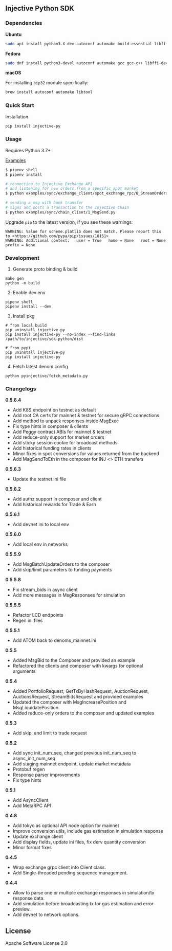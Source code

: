 ## Injective Python SDK

### Dependencies

**Ubuntu**
```bash
sudo apt install python3.X-dev autoconf automake build-essential libffi-dev libtool pkg-config
```
**Fedora**
```bash
sudo dnf install python3-devel autoconf automake gcc gcc-c++ libffi-devel libtool make pkgconfig
```

**macOS**

For installing `bip32` module specifically:

```bash
brew install autoconf automake libtool
```

### Quick Start
Installation
```bash
pip install injective-py
```

### Usage
Requires Python 3.7+

[Examples](https://github.com/InjectiveLabs/sdk-python/tree/master/examples)
```bash
$ pipenv shell
$ pipenv install

# connecting to Injective Exchange API
# and listening for new orders from a specific spot market
$ python examples/sync/exchange_client/spot_exchange_rpc/8_StreamOrders.py

# sending a msg with bank transfer
# signs and posts a transaction to the Injective Chain
$ python examples/sync/chain_client/1_MsgSend.py
```
Upgrade `pip` to the latest version, if you see these warnings:
  ```
  WARNING: Value for scheme.platlib does not match. Please report this to <https://github.com/pypa/pip/issues/10151>
  WARNING: Additional context:   user = True   home = None   root = None   prefix = None
  ```

### Development
1. Generate proto binding & build
  ```
  make gen
  python -m build
  ```

2. Enable dev env
  ```
  pipenv shell
  pipenv install --dev
  ```

3. Install pkg
  ```
  # from local build
  pip uninstall injective-py
  pip install injective-py --no-index --find-links /path/to/injective/sdk-python/dist

  # from pypi
  pip uninstall injective-py
  pip install injective-py
  ```

4. Fetch latest denom config
```
python pyinjective/fetch_metadata.py
```


### Changelogs
**0.5.6.4**
* Add K8S endpoint on testnet as default
* Add root CA certs for mainnet & testnet for secure gRPC connections
* Add method to unpack responses inside MsgExec
* Fix type hints in composer & clients
* Add Peggy contract ABIs for mainnet & testnet
* Add reduce-only support for market orders
* Add sticky session cookie for broadcast methods
* Add historical funding rates in clients
* Minor fixes in spot conversions for values returned from the backend
* Add MsgSendToEth in the composer for INJ <> ETH transfers

**0.5.6.3**
* Update the testnet ini file

**0.5.6.2**
* Add authz support in composer and client
* Add historical rewards for Trade & Earn

**0.5.6.1**
* Add devnet ini to local env

**0.5.6.0**
* Add local env in networks

**0.5.5.9**
* Add MsgBatchUpdateOrders to the composer
* Add skip/limit parameters to funding payments

**0.5.5.8**
* Fix stream_bids in async client
* Add more messages in MsgResponses for simulation

**0.5.5.5**
* Refactor LCD endpoints
* Regen ini files

**0.5.5.1**
* Add ATOM back to denoms_mainnet.ini

**0.5.5**
* Added MsgBid to the Composer and provided an example
* Refactored the clients and composer with kwargs for optional arguments

**0.5.4**
* Added PortfolioRequest, GetTxByHashRequest, AuctionRequest, AuctionsRequest, StreamBidsRequest and provided examples
* Updated the composer with MsgIncreasePosition and MsgLiquidatePosition
* Added reduce-only orders to the composer and updated examples

**0.5.3**
* Add skip, and limit to trade request

**0.5.2**
* Add sync init_num_seq, changed previous init_num_seq to async_init_num_seq
* Add staging mainnet endpoint, update market metadata
* Protobuf regen
* Response parser improvements
* Fix type hints

**0.5.1**
* Add AsyncClient
* Add MetaRPC API

**0.4.8**
* Add tokyo as optional API node option for mainnet
* Improve conversion utils, include gas estimation in simulation response
* Update exchange client
* Add display fields, update ini files, fix derv quantity conversion
* Minor format fixes

**0.4.5**
* Wrap exchange grpc client into Client class.
* Add Single-threaded pending sequence management.

**0.4.4**
* Allow to parse one or multiple exchange responses in simulation/tx response data.
* Add simulation before broadcasting tx for gas estimation and error preview.
* Add devnet to network options.




## License

Apache Software License 2.0
